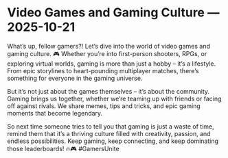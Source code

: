 # Video Games and Gaming Culture — 2025-10-21

What’s up, fellow gamers?! Let’s dive into the world of video games and gaming culture. 🎮 Whether you’re into first-person shooters, RPGs, or exploring virtual worlds, gaming is more than just a hobby – it’s a lifestyle. From epic storylines to heart-pounding multiplayer matches, there’s something for everyone in the gaming universe.

But it’s not just about the games themselves – it’s about the community. Gaming brings us together, whether we’re teaming up with friends or facing off against rivals. We share memes, tips and tricks, and epic gaming moments that become legendary.

So next time someone tries to tell you that gaming is just a waste of time, remind them that it’s a thriving culture filled with creativity, passion, and endless possibilities. Keep gaming, keep connecting, and keep dominating those leaderboards! 🔥🎮 #GamersUnite